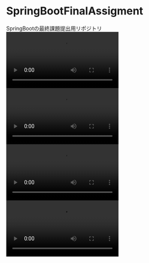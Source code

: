 # SpringBootFinalAssigment
SpringBootの最終課題提出用リポジトリ
![listDemo](一覧表示機能.mp4)  
![listDemo](削除機能.mp4)  
![listDemo](更新機能.mp4)  
![listDemo](登録機能.mp4)  
